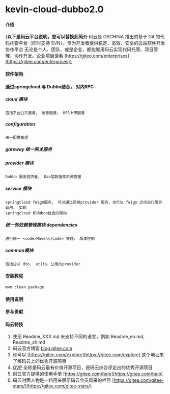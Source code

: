# kevin-cloud-dubbo2.0

#### 介绍
{**以下是码云平台说明，您可以替换此简介**
码云是 OSCHINA 推出的基于 Git 的代码托管平台（同时支持 SVN）。专为开发者提供稳定、高效、安全的云端软件开发协作平台
无论是个人、团队、或是企业，都能够用码云实现代码托管、项目管理、协作开发。企业项目请看 [https://gitee.com/enterprises](https://gitee.com/enterprises)}

#### 软件架构
#### 通过springcloud 与 Dubbo结合， 对内RPC

##### cloud 模块
    包括平台公共服务， 消息服务， OSS上传服务
##### configuration 
    统一配置管理
##### gateway  统一网关服务
##### provider 模块
    Dubbo 服务提供者， Dao层数据库资源管理
##### service 模块
    springcloud feign服务， 可以通过调用provider 服务，也可以 feign 之间进行服务调用， 实现
    springcloud 和duboo结合的架构    
   
##### 统一的依赖管理模块 dependencies
    进行统一 <code>Maven</code> 管理， 版本控制
##### common模块
    包括公共 dto、 utils、公用的provider        


#### 安装教程
    mvn clean package

#### 使用说明





#### 参与贡献


#### 码云特技

1.  使用 Readme\_XXX.md 来支持不同的语言，例如 Readme\_en.md, Readme\_zh.md
2.  码云官方博客 [blog.gitee.com](https://blog.gitee.com)
3.  你可以 [https://gitee.com/explore](https://gitee.com/explore) 这个地址来了解码云上的优秀开源项目
4.  [GVP](https://gitee.com/gvp) 全称是码云最有价值开源项目，是码云综合评定出的优秀开源项目
5.  码云官方提供的使用手册 [https://gitee.com/help](https://gitee.com/help)
6.  码云封面人物是一档用来展示码云会员风采的栏目 [https://gitee.com/gitee-stars/](https://gitee.com/gitee-stars/)
